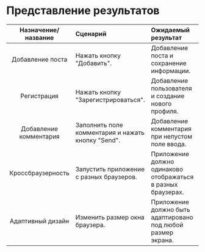 # Представление результатов

| Назначение/название | Сценарий | Ожидаемый результат | Фактический результат | Оценка |
|:---:|:---|:---|:---|:---|
| Добавление поста | Нажать кнопку "Добавить". | Добавление поста и сохранение информации.| |  |
| Регистрация | Нажать кнопку "Зарегистрироваться". | Добавление пользователя и создание нового профиля.| |  |
| Добавление комментария | Заполнить поле комментария и нажать кнопку "Send". | Добавление комментария при непустом поле ввода. |  |  |
| Кроссбраузерность | Запустить приложение с разных браузеров. | Приложение должно одинаково отображаться в разных браузерах. |  |  |
| Адаптивный дизайн | Изменить размер окна браузера. | Приложение должно быть адаптировано под любой размер экрана. |  |  |

